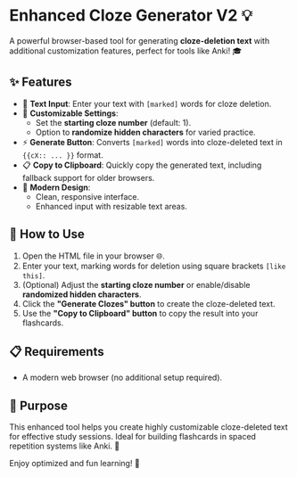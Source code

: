 # Enhanced Cloze Generator V2 💡

A powerful browser-based tool for generating **cloze-deletion text** with additional customization features, perfect for tools like Anki! 🎓

## ✨ Features
- 📝 **Text Input**: Enter your text with `[marked]` words for cloze deletion.
- 🔢 **Customizable Settings**:
  - Set the **starting cloze number** (default: 1).
  - Option to **randomize hidden characters** for varied practice.
- ⚡ **Generate Button**: Converts `[marked]` words into cloze-deleted text in `{{cX:: ... }}` format.
- 📋 **Copy to Clipboard**: Quickly copy the generated text, including fallback support for older browsers.
- 🎨 **Modern Design**:
  - Clean, responsive interface.
  - Enhanced input with resizable text areas.

## 🚀 How to Use
1. Open the HTML file in your browser 🌐.
2. Enter your text, marking words for deletion using square brackets `[like this]`.
3. (Optional) Adjust the **starting cloze number** or enable/disable **randomized hidden characters**.
4. Click the **"Generate Clozes" button** to create the cloze-deleted text.
5. Use the **"Copy to Clipboard" button** to copy the result into your flashcards.

## 📋 Requirements
- A modern web browser (no additional setup required).

## 🎯 Purpose
This enhanced tool helps you create highly customizable cloze-deleted text for effective study sessions. Ideal for building flashcards in spaced repetition systems like Anki. 🧠

Enjoy optimized and fun learning! 🚀
